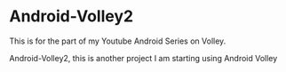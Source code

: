 # Android-Volley2
This is for the part of my Youtube Android Series on Volley.

Android-Volley2, this is another project I am starting using Android Volley
